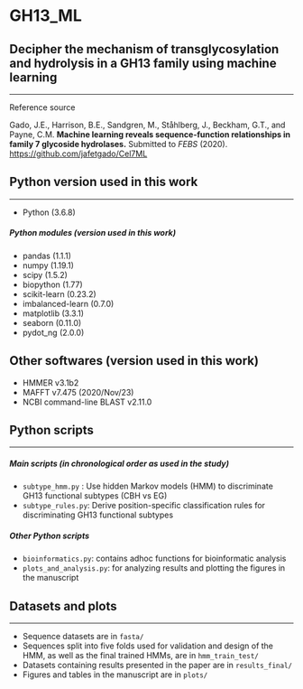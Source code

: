 # GH13_ML
## Decipher the mechanism of transglycosylation and hydrolysis in a GH13 family using machine learning 
----------------
Reference source 

Gado, J.E., Harrison, B.E., Sandgren, M., Ståhlberg, J., Beckham, G.T., and Payne, C.M. **Machine learning reveals sequence-function relationships in family 7 glycoside hydrolases.** Submitted to *FEBS* (2020).
https://github.com/jafetgado/Cel7ML

## Python version used in this work
-----------------
- Python (3.6.8)

##### Python modules (version used in this work)
- pandas (1.1.1)
- numpy (1.19.1)
- scipy (1.5.2)
- biopython (1.77)
- scikit-learn (0.23.2)
- imbalanced-learn (0.7.0)
- matplotlib (3.3.1)
- seaborn (0.11.0)
- pydot_ng (2.0.0)

## Other softwares (version used in this work)
- HMMER v3.1b2
- MAFFT v7.475 (2020/Nov/23)
- NCBI command-line BLAST v2.11.0

## Python scripts
-----------------------
##### Main scripts (in chronological order as used in the study)
- `subtype_hmm.py` : Use hidden Markov models (HMM) to discriminate GH13 functional subtypes (CBH vs EG)
- `subtype_rules.py`: Derive position-specific classification rules for discriminating GH13 functional subtypes

##### Other Python scripts
- `bioinformatics.py`: contains adhoc functions for bioinformatic analysis
- `plots_and_analysis.py`: for analyzing results and plotting the figures in the manuscript 

## Datasets and plots
-------------------------
- Sequence datasets are in `fasta/`
- Sequences split into five folds used for validation and design of the HMM, as well as the final trained HMMs, are in `hmm_train_test/` 
- Datasets containing results presented in the paper are in `results_final/`
- Figures and tables in the manuscript are in `plots/`

